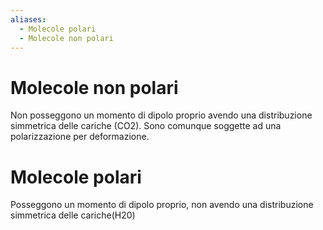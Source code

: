 ```yaml
---
aliases:
  - Molecole polari
  - Molecole non polari
---
```

# Molecole non polari
Non posseggono un momento di dipolo proprio avendo una distribuzione simmetrica delle cariche (CO2).
Sono comunque soggette ad una polarizzazione per deformazione.
# Molecole polari
Posseggono un momento di dipolo proprio, non avendo una distribuzione simmetrica delle cariche(H20)










